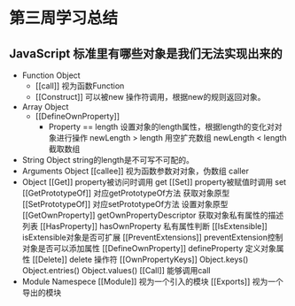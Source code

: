 # 第三周学习总结

##  JavaScript 标准里有哪些对象是我们无法实现出来的
- Function Object
  - [[call]]  视为函数Function
  - [[Construct]] 可以被new 操作符调用，根据new的规则返回对象。
- Array Object
  - [[DefineOwnProperty]] 
    - Property == length
      设置对象的length属性，根据length的变化对对象进行操作
      newLength > length 用空扩充数组
      newLength < length 截取数组
- String Object
  string的length是不可写不可配的。
- Arguments Object
  [[callee]] 视为函数参数对对象，伪数组 caller
- Object
  [[Get]] property被访问时调用  get
  [[Set]] property被赋值时调用 set
  [[GetPrototypeOf]] 对应getPrototypeOf方法 获取对象原型
  [[SetPrototypeOf]] 对应setPrototypeOf方法 设置对象原型
  [[GetOwnProperty]] getOwnPropertyDescriptor 获取对象私有属性的描述列表
  [[HasProperty]] hasOwnProperty 私有属性判断
  [[IsExtensible]] isExtensible对象是否可扩展
  [[PreventExtensions]] preventExtension控制对象是否可以添加属性
  [[DefineOwnProperty]] defineProperty 定义对象属性
  [[Delete]] delete 操作符
  [[OwnPropertyKeys]] Object.keys() Object.entries() Object.values()
  [[Call]] 能够调用call 
- Module Namespece
  [[Module]] 视为一个引入的模块
  [[Exports]] 视为一个导出的模块
